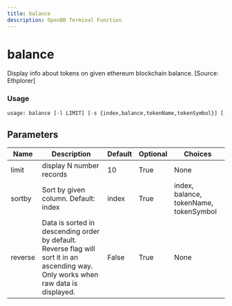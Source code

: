 ```yaml
---
title: balance
description: OpenBB Terminal Function
---
```


# balance

Display info about tokens on given ethereum blockchain balance. [Source: Ethplorer]

### Usage 
```python
usage: balance [-l LIMIT] [-s {index,balance,tokenName,tokenSymbol}] [-r]
```

## Parameters

| Name | Description | Default | Optional | Choices |
| ---- | ----------- | ------- | -------- | ------- |
| limit | display N number records | 10 | True | None |
| sortby | Sort by given column. Default: index | index | True | index, balance, tokenName, tokenSymbol |
| reverse | Data is sorted in descending order by default. Reverse flag will sort it in an ascending way. Only works when raw data is displayed. | False | True | None |


